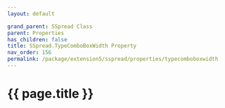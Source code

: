 ```yaml
---
layout: default

grand_parent: SSpread Class
parent: Properties
has_children: false
title: SSpread.TypeComboBoxWidth Property
nav_order: 156
permalink: /package/extension5/sspread/properties/typecomboboxwidth
---
```

# {{ page.title }}